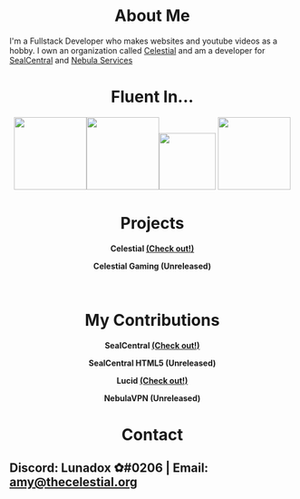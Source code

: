<h1 align="center">About Me</h1>

I'm a Fullstack Developer who makes websites and youtube videos as a hobby. I own an organization called <a href="https://thecelestial.org">Celestial</a> and am a developer for <a href="https://dsc.gg/sealcentral">SealCentral</a> and <a href="https://discord.gg/unblocker">Nebula Services</a>

<h1 align="center">Fluent In...</h1>

<div align="center">
<img src="https://upload.wikimedia.org/wikipedia/commons/thumb/6/61/HTML5_logo_and_wordmark.svg/512px-HTML5_logo_and_wordmark.svg.png" width="128" height="128" /><img src="https://upload.wikimedia.org/wikipedia/commons/thumb/d/d5/CSS3_logo_and_wordmark.svg/1452px-CSS3_logo_and_wordmark.svg.png" height="128" /><img src="https://upload.wikimedia.org/wikipedia/commons/6/6a/JavaScript-logo.png" width="100" height="100" />
<img src="https://upload.wikimedia.org/wikipedia/commons/thumb/a/a7/React-icon.svg/2300px-React-icon.svg.png" height="128" />
</div>

<h1 align="center">Projects</h1>

<p style="font-weight:bold;" align="center">Celestial <a href="https://thecelestial.org">(Check out!)</a></p>
<p style="font-weight:bold;" align="center">Celestial Gaming (Unreleased)</p>

<br>
  
<h1 align="center">My Contributions</h1>

<p style="font-weight:bold;" align="center">SealCentral <a href="https://www.imtiredofmychild.com">(Check out!)</a></p>
<p style="font-weight:bold;" align="center">SealCentral HTML5 (Unreleased)</p>
<p style="font-weight:bold;" align="center">Lucid <a href="https://github.com/AstralService/Lucid">(Check out!)</a></p>
<p style="font-weight:bold;" align="center">NebulaVPN (Unreleased)</p>

<h1 align="center">Contact</h1>

## Discord: Lunadox ✿#0206 | Email: amy@thecelestial.org

